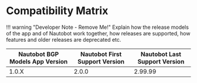 # Compatibility Matrix

!!! warning "Developer Note - Remove Me!"
    Explain how the release models of the app and of Nautobot work together, how releases are supported, how features and older releases are deprecated etc.

| Nautobot BGP Models App Version | Nautobot First Support Version | Nautobot Last Support Version |
| ------------- | -------------------- | ------------- |
| 1.0.X         | 2.0.0                | 2.99.99        |
